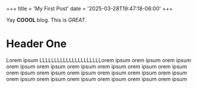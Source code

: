 +++
title = 'My First Post'
date = '2025-03-28T19:47:18-06:00'
+++

Yay **COOOL** blog. This is *GREAT*.

# Header One

Lorem ipsum LLLLLLLLLLLLLLLLLLLLLorem ipsum orem ipsum orem ipsum orem ipsum orem ipsum orem ipsum orem ipsum orem ipsum orem ipsum orem ipsum orem ipsum orem ipsum orem ipsum orem ipsum orem ipsum orem ipsum orem ipsum orem ipsum orem ipsum orem ipsum orem ipsum 